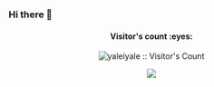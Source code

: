 ### Hi there 👋
<h4 align="center">Visitor's count :eyes:</h4>
<p align="center"><img src="https://profile-counter.glitch.me/{yaleiyale}/count.svg" alt="yaleiyale :: Visitor's Count" /></p>
<p align="center"><img src="https://github-readme-stats.vercel.app/api/top-langs/?username=yaleiyale&layout=compact&exclude_repo=yaleiyale.github.io,obsidian-jekyll-blog,obsidian-hugo-blog"/></p>
<!-- ![trophy](https://github-profile-trophy.vercel.app/?username=yaleiyale)] -->

<!--
**yaleiyale/yaleiyale** is a ✨ _special_ ✨ repository because its `README.md` (this file) appears on your GitHub profile.

Here are some ideas to get you started:

- 🔭 I’m currently working on ...
- 🌱 I’m currently learning ...
- 👯 I’m looking to collaborate on ...
- 🤔 I’m looking for help with ...
- 💬 Ask me about ...
- 📫 How to reach me: ...
- 😄 Pronouns: ...
- ⚡ Fun fact: ...
-->
